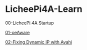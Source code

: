 # LicheePi4A-Learn

[00-LicheePi 4A Startup](00-startup.md)

[01-oeAware](01-oeAware.md)

[02-Fixing Dynamic IP with Avahi](02-fdiwa.md)

